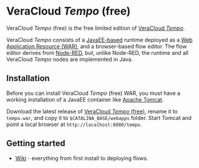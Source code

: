 # VeraCloud _Tempo_ (free)

VeraCloud _Tempo_ (free) is the free limited edition of [VeraCloud _Tempo_](http://www.veracloud.com/tempo).

VeraCloud _Tempo_ consists of a [JavaEE-based](http://www.oracle.com/technetwork/java/javaee/overview/index.html) runtime deployed as a [Web Application Resource (WAR)](https://en.wikipedia.org/wiki/WAR_(file_format)), and a browser-based flow editor. The flow editor derives from [Node-RED](https://nodered.org), but, unlike Node-RED, the runtime and all VeraCloud _Tempo_ nodes are implemented in Java.

## Installation

Before you can install VeraCloud _Tempo_ (free) WAR, you must have a working installation of a JavaEE container like [Apache Tomcat](https://tomcat.apache.org/download-90.cgi).

Download the latest release of [VeraCloud _Tempo_ (free)](#), rename it to `tempo.war`, and copy it to `$CATALINA_BASE/webapps` folder. Start Tomcat and point a local browser at `http://localhost:8080/tempo`.

## Getting started

 * [Wiki](https://github.com/veracloud-tempo/tempo.war/wiki) - everything from first install to deploying flows.
